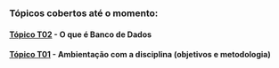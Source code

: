 ### Tópicos cobertos até o momento:
#### [Tópico T02](./topico-02.md) - O que é Banco de Dados
#### [Tópico T01](./topico-01.md) - Ambientação com a disciplina (objetivos e metodologia)
